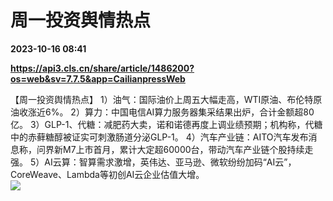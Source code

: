 # 周一投资舆情热点

**2023-10-16 08:41**

**https://api3.cls.cn/share/article/1486200?os=web&sv=7.7.5&app=CailianpressWeb**

【周一投资舆情热点】 1）油气：国际油价上周五大幅走高，WTI原油、布伦特原油收涨近6%。 2）算力：中国电信AI算力服务器集采结果出炉，合计金额超80亿。 3）GLP-1、代糖：减肥药大卖，诺和诺德再度上调业绩预期；机构称，代糖中的赤藓糖醇被证实可刺激肠道分泌GLP-1。 4）汽车产业链：AITO汽车发布消息称，问界新M7上市首月，累计大定超60000台，带动汽车产业链个股持续走强。 5）AI云算：智算需求激增，英伟达、亚马逊、微软纷纷加码“AI云”，CoreWeave、Lambda等初创AI云企业估值大增。  
![](https://img.cls.cn/images/20231016/c61mXfl38l.png)